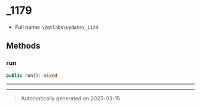 
# _1179





* Full name: `\Zotlabs\Update\_1179`




## Methods


### run



```php
public run(): mixed
```












***


***
> Automatically generated on 2025-03-15
